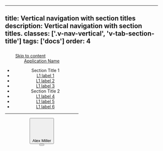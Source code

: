<!--
 *              Copyright (c) 2025 Visa, Inc.
 *
 * Licensed under the Apache License, Version 2.0 (the "License");
 * you may not use this file except in compliance with the License.
 * You may obtain a copy of the License at
 *
 *         http://www.apache.org/licenses/LICENSE-2.0
 *
 * Unless required by applicable law or agreed to in writing, software
 * distributed under the License is distributed on an "AS IS" BASIS,
 * WITHOUT WARRANTIES OR CONDITIONS OF ANY KIND, either express or implied.
 * See the License for the specific language governing permissions and
 * limitations under the License.
 *
 -->
---
title: Vertical navigation with section titles
description: Vertical navigation with section titles.
classes: ['.v-nav-vertical', 'v-tab-section-title']
tags: ['docs']
order: 4
---

<header class="v-nav v-nav-vertical" style="max-inline-size: 242px; block-size: 740px">
  <a class="v-link v-skip-link" href="javascript:window.location.href=window.location.href">Skip to content</a>
  <a aria-label="VISA Application Name Home" class="v-link v-link-no-underline v-flex v-flex-col v-mt-16 v-mb-30 v-ml-24 v-mr-14 v-gap-12" href="./nav" style="background-color: transparent">
    <svg class="v-flex v-flex-shrink-0 v-logo" fill="none" height="23" viewbox="0 0 71 23" width="71">
      <path clip-rule="evenodd" d="M50.6986 15.3377C50.7123 11.8369 47.8134 10.3152 45.4937 9.09755C43.9358 8.27981 42.6393 7.59921 42.6617 6.54843C42.6781 5.75329 43.4371 4.90557 45.0931 4.692C47.0325 4.5045 48.9864 4.8451 50.7479 5.67771L51.7566 0.985714C50.0419 0.341244 48.2261 0.00745647 46.3943 0C40.7429 0 36.7376 3.013 36.7014 7.33043C36.6653 10.5143 39.5501 12.3017 41.7286 13.363C43.9629 14.4473 44.7153 15.1439 44.7054 16.1164C44.7054 17.6049 42.9213 18.2587 41.2751 18.285C38.4794 18.3296 36.8224 17.5564 35.5085 16.9434L35.3839 16.8853L34.3357 21.7416C35.6763 22.3593 38.1504 22.8949 40.7166 22.9211C46.7393 22.9211 50.6821 19.9443 50.7019 15.3377H50.6986ZM26.9429 0.404143L17.6541 22.5729H11.592L7.02157 4.88257C6.74229 3.79171 6.50243 3.39414 5.658 2.93414C4.27143 2.18829 2.00429 1.48514 0 1.04814L0.138 0.391H9.89329C11.2059 0.396383 12.3201 1.35458 12.5219 2.65157L14.9369 15.4823L20.9234 0.404143H26.9429ZM70.9714 22.5663H65.6683L64.975 19.2641H57.6183L56.4223 22.5729H50.4029L59.0016 2.03057C59.409 1.04254 60.3741 0.399575 61.4429 0.404143H66.3419L70.9714 22.5663ZM59.2677 14.72L62.2873 6.394L64.0254 14.72H59.2677ZM30.3994 22.5729L35.1571 0.404143H29.4071L24.6626 22.5729H30.3994Z" fill-rule="evenodd">
      </path>
    </svg>
    <div class="v-typography-subtitle-1 v-nav-app-name">
      Application Name
    </div>
  </a>
  <nav aria-label="Vertical with section titles">
    <ul class="v-tabs v-tabs-vertical">
      <li class="v-tab v-tab-section-title">
        Section Title 1
      </li>
      <li class="v-tab">
        <a class="v-button v-button-tertiary" href="javascript:window.location.href=window.location.href">
          L1 label 1
        </a>
      </li>
      <li class="v-tab">
        <a class="v-button v-button-tertiary" href="javascript:window.location.href=window.location.href">
          L1 label 2
        </a>
      </li>
      <li class="v-tab">
        <a class="v-button v-button-tertiary" href="javascript:window.location.href=window.location.href">
          L1 label 3
        </a>
      </li>
      <li class="v-tab v-tab-section-title">
        Section Title 2
      </li>
      <li class="v-tab">
        <a class="v-button v-button-tertiary" href="javascript:window.location.href=window.location.href">
          L1 label 4
        </a>
      </li>
      <li class="v-tab">
        <a class="v-button v-button-tertiary" href="javascript:window.location.href=window.location.href">
          L1 label 5
        </a>
      </li>
      <li class="v-tab">
        <a class="v-button v-button-tertiary" href="javascript:window.location.href=window.location.href">
          L1 label 6
        </a>
      </li>
    </ul>
  </nav>
  <div class="v-flex v-flex-col v-align-self-stretch v-gap-4 v-mt-auto">
    <hr class="v-divider v-divider-decorative v-my-6"/>
    <div class="v-tab">
      <button aria-label="Alex Miller" class="v-button v-button-large v-button-tertiary">
        <svg aria-hidden="true" class="v-avatar v-icon v-icon-visa v-icon-tiny" focusable="false" viewbox="0 0 16 16">
          <use href="#visa-account-tiny">
          </use>
        </svg>
        Alex Miller
      </button>
    </div>
    <button aria-expanded="true" aria-label="side bar" class="v-button v-button-small v-button-icon v-button-tertiary v-button-subtle v-ml-auto v-mr-8" type="button">
      <svg aria-hidden="true" class="v-icon v-icon-tiny" focusable="false" viewbox="0 0 16 16">
        <use href="#visa-media-rewind-tiny">
        </use>
      </svg>
    </button>
  </div>
</header>
